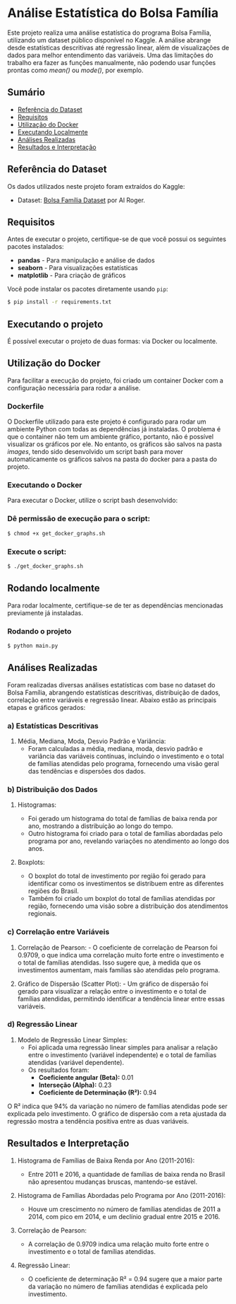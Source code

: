 # Análise Estatística do Bolsa Família

Este projeto realiza uma análise estatística do programa Bolsa Família, utilizando um dataset público disponível no Kaggle. A análise abrange desde estatísticas descritivas até regressão linear, além de visualizações de dados para melhor entendimento das variáveis. Uma das limitações do trabalho era fazer as funções manualmente, não podendo usar funções prontas como *mean()* ou *mode()*, por exemplo.

## Sumário

- [Referência do Dataset](#referência-do-dataset)
- [Requisitos](#requisitos)
- [Utilização do Docker](#utilização-do-docker)
- [Executando Localmente](#executando-localmente)
- [Análises Realizadas](#análises-realizadas)
- [Resultados e Interpretação](#resultados-e-interpretação)

## Referência do Dataset

Os dados utilizados neste projeto foram extraídos do Kaggle:

- Dataset: [Bolsa Família Dataset](https://www.kaggle.com/datasets/alroger/bolsa-familia/data) por Al Roger.

## Requisitos

Antes de executar o projeto, certifique-se de que você possui os seguintes pacotes instalados:

- **pandas** - Para manipulação e análise de dados
- **seaborn** - Para visualizações estatísticas
- **matplotlib** - Para criação de gráficos

Você pode instalar os pacotes diretamente usando `pip`:

```bash
$ pip install -r requirements.txt
```
## Executando o projeto

É possível executar o projeto de duas formas: via Docker ou localmente.

## Utilização do Docker

Para facilitar a execução do projeto, foi criado um container Docker com a configuração necessária para rodar a análise.

### Dockerfile

O Dockerfile utilizado para este projeto é configurado para rodar um ambiente Python com todas as dependências já instaladas. O problema é que o container não tem um ambiente gráfico, portanto, não é possível visualizar os gráficos por ele. No entanto, os gráficos são salvos na pasta _images_, tendo sido desenvolvido um script bash para mover automaticamente os gráficos salvos na pasta do docker para a pasta do projeto.

### Executando o Docker

Para executar o Docker, utilize o script bash desenvolvido:

### Dê permissão de execução para o script:

```bash
$ chmod +x get_docker_graphs.sh
```

### Execute o script:

```bash
$ ./get_docker_graphs.sh
```

## Rodando localmente

Para rodar localmente, certifique-se de ter as dependências mencionadas previamente já instaladas.

### Rodando o projeto

```bash
$ python main.py
```

## Análises Realizadas

Foram realizadas diversas análises estatísticas com base no dataset do Bolsa Família, abrangendo estatísticas descritivas, distribuição de dados, correlação entre variáveis e regressão linear. Abaixo estão as principais etapas e gráficos gerados:

### a) Estatísticas Descritivas

1. Média, Mediana, Moda, Desvio Padrão e Variância:
   - Foram calculadas a média, mediana, moda, desvio padrão e variância das variáveis contínuas, incluindo o investimento e o total de famílias atendidas pelo programa, fornecendo uma visão geral das tendências e dispersões dos dados.

### b) Distribuição dos Dados

  1. Histogramas:
     - Foi gerado um histograma do total de famílias de baixa renda por ano, mostrando a distribuição ao longo do tempo.
     - Outro histograma foi criado para o total de famílias abordadas pelo programa por ano, revelando variações no atendimento ao longo dos anos.

  2. Boxplots:
     - O boxplot do total de investimento por região foi gerado para identificar como os investimentos se distribuem entre as diferentes regiões do Brasil.
     - Também foi criado um boxplot do total de famílias atendidas por região, fornecendo uma visão sobre a distribuição dos atendimentos regionais.

### c) Correlação entre Variáveis

   1. Correlação de Pearson:
     - O coeficiente de correlação de Pearson foi 0.9709, o que indica uma correlação muito forte entre o investimento e o total de famílias atendidas. Isso sugere que, à medida que os investimentos aumentam, mais famílias são atendidas pelo programa.

   2. Gráfico de Dispersão (Scatter Plot):
     - Um gráfico de dispersão foi gerado para visualizar a relação entre o investimento e o total de famílias atendidas, permitindo identificar a tendência linear entre essas variáveis.

### d) Regressão Linear

   1. Modelo de Regressão Linear Simples:
      - Foi aplicada uma regressão linear simples para analisar a relação entre o investimento (variável independente) e o total de famílias atendidas (variável dependente).
      - Os resultados foram:
        - **Coeficiente angular (Beta):** 0.01
        - **Interseção (Alpha):** 0.23
        - **Coeficiente de Determinação (R²):** 0.94

  O R² indica que 94% da variação no número de famílias atendidas pode ser explicada pelo investimento. O gráfico de dispersão com a reta ajustada da regressão mostra a tendência positiva entre as duas variáveis.

## Resultados e Interpretação

  1. Histograma de Famílias de Baixa Renda por Ano (2011-2016):
     - Entre 2011 e 2016, a quantidade de famílias de baixa renda no Brasil não apresentou mudanças bruscas, mantendo-se estável.

  2. Histograma de Famílias Abordadas pelo Programa por Ano (2011-2016):
     - Houve um crescimento no número de famílias atendidas de 2011 a 2014, com pico em 2014, e um declínio gradual entre 2015 e 2016.

  3. Correlação de Pearson:
     - A correlação de 0.9709 indica uma relação muito forte entre o investimento e o total de famílias atendidas.

  4. Regressão Linear:
     - O coeficiente de determinação R² = 0.94 sugere que a maior parte da variação no número de famílias atendidas é explicada pelo investimento.
